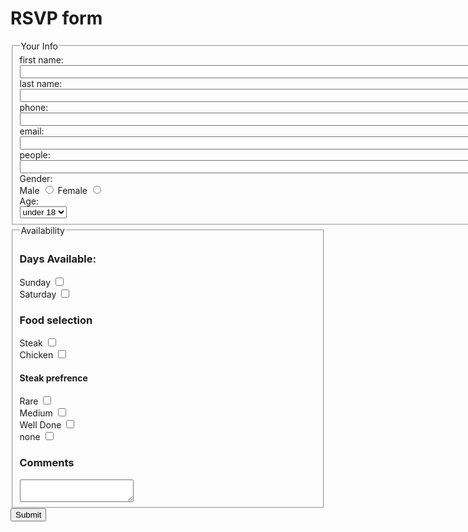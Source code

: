 <!DOCTYPE html>
<html lang="en">
<head>
  <meta charset="utf-8">
  <title>Document</title>
</head>
<body>
  <h1>RSVP form</h1>
  <form action="http://bloomingdale.sat.iit.edu/kriedan/lab3formscript.php" method="post">
    <fieldset>
      <legend>Your Info</legend>
      <div><label>first name: <input size="100" type="text" name="first_name_field"></label></div>
      <div><label>last name: <input size="100" type="text" name="last_name_field"></label></div>
      <div><label>phone: <input size="100" type="text" name="phone_field"></label></div>
      <div><label>email: <input size="100" type="text" name="email_field"></label></div>
      <div><label>people: <input size="100" type="text" name="people_field"></label></div>
      <div>Gender: </div>
      <div>
        <label>Male <input type="radio" name="gender_field" value="male"></label>
        <label>Female <input type="radio" name="gender_field" value="female"></label>
      </div>
      <div>Age: </div>
      <select name="age_field">
        <option>under 18</option>
        <option>over 18</option>
      </select>
    </fieldset>
    <fieldset>
      <legend>Availability</legend>
      <h3>Days Available:</h3>
      <div>
        <div><label>Sunday <input type="checkbox" name="available_field[]" value="sunday"></label></div>
        <div><label>Saturday <input type="checkbox" name="available_field[]" value="saturday"></label></div>
        <h3>Food selection</h3>
        <div><label>Steak <input type="checkbox" name="Food selection_field[]" value="Steak"</label></div>
         <div><label>Chicken <input type="checkbox" name="Food selection_field[]" value="Chicken"</label></div>
        <h4> Steak prefrence</h4>
         <div><label>Rare <input type="checkbox" name="available_field[]" value="rare"</label></div>
         <div><label>Medium <input type="checkbox" name="steakprefrence_field[]" value="medium"</label></div>
          <div><label>Well Done <input type="checkbox" name="steakprefrence_field[]" value="well Done"</label></div>
          <div><label>none <input type="checkbox" name="steakprefrence_field[]" value="none"</label></div>
        <h3>Comments</h3>
        <textarea name="comments_field"></textarea>
      </div>
    </fieldset>
    <input type="hidden" name="hidden_field" value="dkriegls">
    <input type="submit">
  </form>
</body>
</html>
